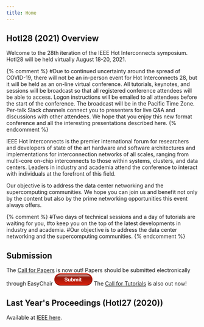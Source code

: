 ```yaml
---
title: Home
---
```


## HotI28 (2021) Overview

Welcome to the 28th iteration of the IEEE Hot Interconnects
symposium. HotI28 will be held virtually August 18-20, 2021. 

{% comment %}
#Due to continued uncertainty around the spread of COVID-19, there will not be an in-person event for Hot Interconnects 28, but it will be held as an on-line virtual conference. All tutorials, keynotes, and sessions will be broadcast  so that all registered conference attendees will be able to access. Logon instructions will be emailed to all  attendees before the start of the conference. The broadcast will be in the Pacific Time Zone.  Per-talk Slack channels connect you to presenters for live Q&A and discussions with other attendees.  We hope that you enjoy this new format conference and all the interesting presentations described here. 
{% endcomment %}

IEEE Hot Interconnects is the premier international forum for researchers
and developers of state of the art hardware and software architectures and
implementations for interconnection networks of all scales, ranging from
multi-core on-chip interconnects to those within systems, clusters, and
data centers. Leaders in industry and academia attend the conference to
interact with individuals at the forefront of this field.

Our objective is to address the data center networking and the supercomputing
communities. We hope you can join us and benefit not only by the content
but also by the prime networking opportunities this event always offers.

{% comment %}
#Two days of technical sessions and a day of tutorials are waiting for you,
#to keep you on the top of the latest developments in industry and academia.
#Our objective is to address the data center networking and the supercomputing communities.
{% endcomment %}

## Submission

The [Call for Papers](call-for-papers.html) is now out!
Papers should be submitted electronically through EasyChair [![Submit Paper](assets/img/red-submit-button-md.png)](https://easychair.org/my/conference?conf=hoti28)
The [Call for Tutorials](call-for-tutorials.html) is also out now!


## Last Year's Proceedings (HotI27 (2020))

Available at [IEEE here](https://ieeexplore.ieee.org/xpl/conhome/9186549/proceeding).
